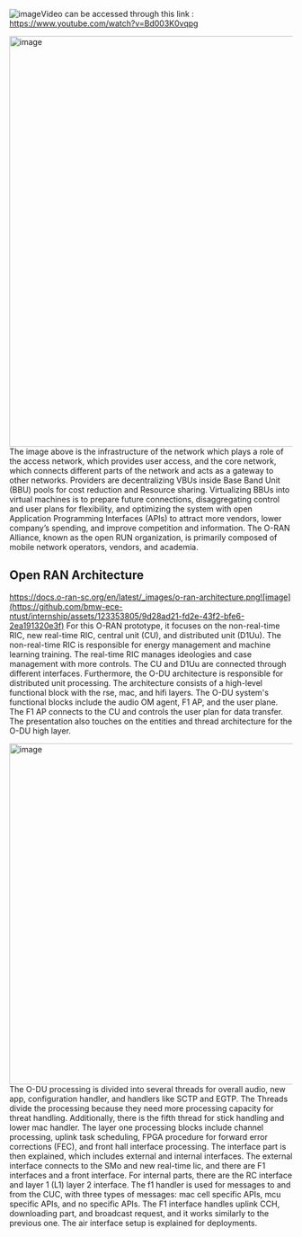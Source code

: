 ![image](https://github.com/bmw-ece-ntust/internship/assets/123353805/1ebcb0f3-05e3-4a0a-9a00-726f8babe6ad)Video can be accessed through this link : https://www.youtube.com/watch?v=Bd003K0vqpg


<img width="731" alt="image" src="https://github.com/bmw-ece-ntust/internship/assets/123353805/18a81502-c687-4e85-a751-7ff19bdf8751">
The image above is the infrastructure of the network which plays a role of the access network, which provides user access, and the core network, which connects different parts of the network and acts as a gateway to other networks. Providers are decentralizing VBUs inside Base Band Unit (BBU) pools for cost reduction and Resource sharing. Virtualizing BBUs into virtual machines is to prepare future connections, disaggregating control and user plans for flexibility, and optimizing the system with open Application Programming Interfaces (APIs)  to attract more vendors, lower company’s spending, and improve competition and information. The O-RAN Alliance, known as the open RUN organization, is primarily composed of mobile network operators, vendors, and academia.


## Open RAN Architecture
https://docs.o-ran-sc.org/en/latest/_images/o-ran-architecture.png![image](https://github.com/bmw-ece-ntust/internship/assets/123353805/9d28ad21-fd2e-43f2-bfe6-2ea191320e3f)
For this O-RAN prototype, it focuses on the non-real-time RIC, new real-time RIC, central unit (CU), and distributed unit (D1Uu). The non-real-time RIC is responsible for energy management and machine learning training. The real-time RIC manages ideologies and case management with more controls. The CU and D1Uu are connected through different interfaces. Furthermore, the O-DU architecture is responsible for distributed unit processing. The architecture consists of a high-level functional block with the rse, mac, and hifi layers. The O-DU system's functional blocks include the audio OM agent, F1 AP, and the user plane. The F1 AP connects to the CU and controls the user plan for data transfer. The presentation also touches on the entities and thread architecture for the O-DU high layer.


<img width="607" alt="image" src="https://github.com/bmw-ece-ntust/internship/assets/123353805/42bbb6e0-78f3-479a-8ae6-6461f00ae7ff">
The O-DU processing is divided into several threads for overall audio, new app, configuration handler, and handlers like SCTP and EGTP. The Threads divide the processing because they need more processing capacity for threat handling. Additionally, there is the fifth thread for stick handling and lower mac handler. The layer one processing blocks include channel processing, uplink task scheduling, FPGA procedure for forward error corrections (FEC), and front hall interface processing. The interface part is then explained, which includes external and internal interfaces. The external interface connects to the SMo and new real-time lic, and there are F1 interfaces and a front interface. For internal parts, there are the RC interface and layer 1 (L1) layer 2 interface. The f1 handler is used for messages to and from the CUC, with three types of messages: mac cell specific APIs, mcu specific APIs, and no specific APIs. The F1 interface handles uplink CCH, downloading part, and broadcast request, and it works similarly to the previous one. The air interface setup is explained for deployments.
